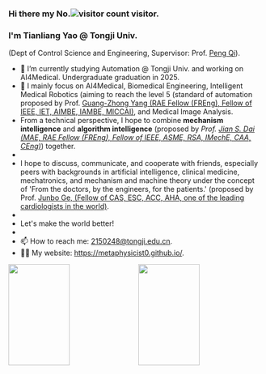 ### Hi there my No.![visitor count](https://profile-counter.glitch.me/Metaphysicist0/count.svg) visitor.

### I'm Tianliang Yao @ Tongji Univ.

 (Dept of Control Science and Engineering, Supervisor: Prof. [Peng Qi](https://cse.tongji.edu.cn/6b/68/c15581a158568/page.htm)).

- 🔭 I’m currently studying Automation @ Tongji Univ. and working on AI4Medical. Undergraduate graduation in 2025.
- 🌱 I mainly focus on AI4Medical, Biomedical Engineering, Intelligent Medical Robotics (aiming to reach the level 5 (standard of automation proposed by Prof. [Guang-Zhong Yang (RAE Fellow (FREng), Fellow of IEEE, IET, AIMBE, IAMBE, MICCAI)](https://imr.sjtu.edu.cn/en/po_facultyv/532.html), and Medical Image Analysis.
- From a technical perspective, I hope to combine **mechanism intelligence** and **algorithm intelligence** (proposed by *Prof. [Jian S. Dai (MAE, RAE Fellow (FREng), Fellow of IEEE, ASME, RSA, IMechE, CAA, CEng)](https://nms.kcl.ac.uk/jian.dai/)*) together.
- 
- I hope to discuss, communicate, and cooperate with friends, especially peers with backgrounds in artificial intelligence, clinical medicine, mechatronics, and mechanism and machine theory under the concept of 'From the doctors, by the engineers, for the patients.' (proposed by Prof. [Junbo Ge, (Fellow of CAS, ESC, ACC, AHA, one of the leading cardiologists in the world)](https://ibs.fudan.edu.cn/ab/33/c21163a240435/page.htm).
-
- Let's make the world better!
- 
- 📫 How to reach me: 2150248@tongji.edu.cn.
- 🧑‍💻 My website: https://metaphysicist0.github.io/.

<div style="display: flex; justify-content: space-between;">
    <img src="https://github-readme-stats.vercel.app/api?username=Metaphysicist0&show_icons=true&theme=tokyonight&count_private=true" style="width: 49%; height: 200px;"/>
    <img src="https://github-readme-stats.vercel.app/api/top-langs/?username=Metaphysicist0&theme=tokyonight&layout=compact" style="width: 49%; height: 200px;"/>
</div>
